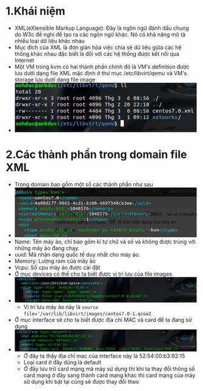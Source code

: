# 1.Khái niệm 
- XML(eXtensible Markup Language): Đây là ngôn ngữ đánh dấu chung do W3c đề nghị để tạo ra các ngôn ngữ khác. Nó có khả năng mô tả nhiều loại dữ liệu khác nhau 
- Mục đích của XML là đơn giản hóa việc chia sẻ dữ liệu giữa các hệ thống khác nhau đặc biết là đối với các hệ thống được kết nối qua Internet
- Một VM trong kvm có hai thành phần chính đó là VM's definition được lưu dưới dạng file XML mặc định ở thư mục /etc/libvirt/qemu và VM's storage lưu dưới dạng file image
- ![](https://github.com/duckmak14/linux/blob/master/KVM/anh1/Screenshot%20from%202019-03-08%2013-49-34.png)
# 2.Các thành phần trong domain file XML
-  Trong domain bao gồm một số các thành phần như sau 
- ![](https://github.com/duckmak14/linux/blob/master/KVM/anh1/Screenshot%20from%202019-03-08%2013-59-21.png)
- Name: Tên máy ảo, chỉ bao gồm kí tự chữ và số và không được trùng với những máy ảo đang chạy.
- uuid: Mã nhận dạng quốc tế duy nhất cho máy ảo.
- Memory: Lượng ram của máy ảo 
- Vcpu: Số cpu máy ảo được cài đặt 
- Ở mục devices có thể cho ta biết được vị trí lưu của file images
- ![](https://github.com/duckmak14/linux/blob/master/KVM/anh1/Screenshot%20from%202019-03-08%2014-02-38.png)
    - Vị trí lưu máy ảo này là `source file='/var/lib/libvirt/images/centos7.0-1.qcow2`
- Ở mục interface sẽ cho ta biết được địa chỉ MAC và card để ta đang sử dụng 
- ![](https://github.com/duckmak14/linux/blob/master/KVM/anh1/Screenshot%20from%202019-03-08%2014-06-41.png)
    - Ở đây ta thấy địa chỉ mac của interface này là 52:54:00:b3:92:15
    - Loại card ở đây dùng là default 
    - Ở đây lưu trữ card mạng mà máy sử dụng thì khi ta thay đổi thông số card mạng ở đây sang thành card mạng khác thì card mạng của máy sử dụng khi bật lại cũng sẽ được thay đổi theo 